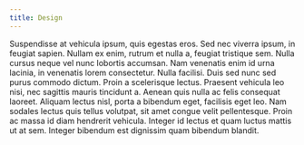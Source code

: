 ```yaml
---
title: Design
---
```


Suspendisse at vehicula ipsum, quis egestas eros. Sed nec viverra ipsum, in feugiat sapien. Nullam ex enim, rutrum et nulla a, feugiat tristique sem. Nulla cursus neque vel nunc lobortis accumsan. Nam venenatis enim id urna lacinia, in venenatis lorem consectetur. Nulla facilisi. Duis sed nunc sed purus commodo dictum. Proin a scelerisque lectus. Praesent vehicula leo nisi, nec sagittis mauris tincidunt a. Aenean quis nulla ac felis consequat laoreet. Aliquam lectus nisl, porta a bibendum eget, facilisis eget leo. Nam sodales lectus quis tellus volutpat, sit amet congue velit pellentesque. Proin ac massa id diam hendrerit vehicula. Integer id lectus et quam luctus mattis ut at sem. Integer bibendum est dignissim quam bibendum blandit.
